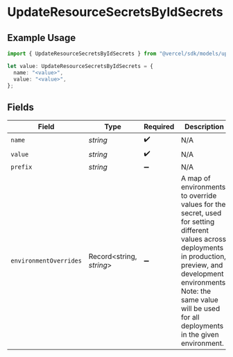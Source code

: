 # UpdateResourceSecretsByIdSecrets

## Example Usage

```typescript
import { UpdateResourceSecretsByIdSecrets } from "@vercel/sdk/models/updateresourcesecretsbyidop.js";

let value: UpdateResourceSecretsByIdSecrets = {
  name: "<value>",
  value: "<value>",
};
```

## Fields

| Field                                                                                                                                                                                                                                               | Type                                                                                                                                                                                                                                                | Required                                                                                                                                                                                                                                            | Description                                                                                                                                                                                                                                         |
| --------------------------------------------------------------------------------------------------------------------------------------------------------------------------------------------------------------------------------------------------- | --------------------------------------------------------------------------------------------------------------------------------------------------------------------------------------------------------------------------------------------------- | --------------------------------------------------------------------------------------------------------------------------------------------------------------------------------------------------------------------------------------------------- | --------------------------------------------------------------------------------------------------------------------------------------------------------------------------------------------------------------------------------------------------- |
| `name`                                                                                                                                                                                                                                              | *string*                                                                                                                                                                                                                                            | :heavy_check_mark:                                                                                                                                                                                                                                  | N/A                                                                                                                                                                                                                                                 |
| `value`                                                                                                                                                                                                                                             | *string*                                                                                                                                                                                                                                            | :heavy_check_mark:                                                                                                                                                                                                                                  | N/A                                                                                                                                                                                                                                                 |
| `prefix`                                                                                                                                                                                                                                            | *string*                                                                                                                                                                                                                                            | :heavy_minus_sign:                                                                                                                                                                                                                                  | N/A                                                                                                                                                                                                                                                 |
| `environmentOverrides`                                                                                                                                                                                                                              | Record<string, *string*>                                                                                                                                                                                                                            | :heavy_minus_sign:                                                                                                                                                                                                                                  | A map of environments to override values for the secret, used for setting different values across deployments in production, preview, and development environments. Note: the same value will be used for all deployments in the given environment. |